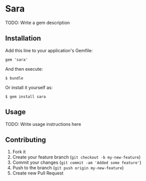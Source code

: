 # Sara

TODO: Write a gem description

## Installation

Add this line to your application's Gemfile:

    gem 'sara'

And then execute:

    $ bundle

Or install it yourself as:

    $ gem install sara

## Usage

TODO: Write usage instructions here

## Contributing

1. Fork it
2. Create your feature branch (`git checkout -b my-new-feature`)
3. Commit your changes (`git commit -am 'Added some feature'`)
4. Push to the branch (`git push origin my-new-feature`)
5. Create new Pull Request
